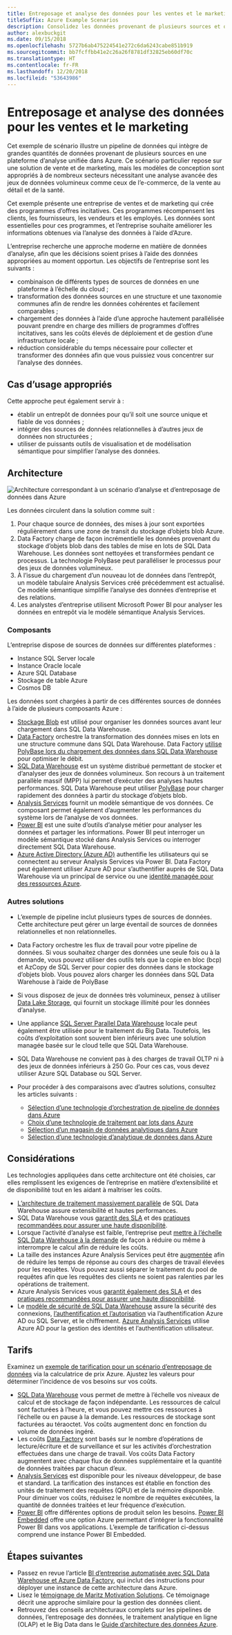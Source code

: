 ```yaml
---
title: Entreposage et analyse des données pour les ventes et le marketing
titleSuffix: Azure Example Scenarios
description: Consolidez les données provenant de plusieurs sources et optimisez l’analyse des données.
author: alexbuckgit
ms.date: 09/15/2018
ms.openlocfilehash: 5727b6ab475224541e272c6da6243cabe851b919
ms.sourcegitcommit: bb7fcffbb41e2c26a26f8781df32825eb60df70c
ms.translationtype: HT
ms.contentlocale: fr-FR
ms.lasthandoff: 12/20/2018
ms.locfileid: "53643986"
---
```

# <a name="data-warehousing-and-analytics-for-sales-and-marketing"></a>Entreposage et analyse des données pour les ventes et le marketing

Cet exemple de scénario illustre un pipeline de données qui intègre de grandes quantités de données provenant de plusieurs sources en une plateforme d’analyse unifiée dans Azure. Ce scénario particulier repose sur une solution de vente et de marketing, mais les modèles de conception sont appropriés à de nombreux secteurs nécessitant une analyse avancée des jeux de données volumineux comme ceux de l’e-commerce, de la vente au détail et de la santé.

Cet exemple présente une entreprise de ventes et de marketing qui crée des programmes d’offres incitatives. Ces programmes récompensent les clients, les fournisseurs, les vendeurs et les employés. Les données sont essentielles pour ces programmes, et l’entreprise souhaite améliorer les informations obtenues via l’analyse des données à l’aide d’Azure.

L’entreprise recherche une approche moderne en matière de données d’analyse, afin que les décisions soient prises à l’aide des données appropriées au moment opportun. Les objectifs de l’entreprise sont les suivants :

- combinaison de différents types de sources de données en une plateforme à l’échelle du cloud ;
- transformation des données sources en une structure et une taxonomie communes afin de rendre les données cohérentes et facilement comparables ;
- chargement des données à l’aide d’une approche hautement parallélisée pouvant prendre en charge des milliers de programmes d’offres incitatives, sans les coûts élevés de déploiement et de gestion d’une infrastructure locale ;
- réduction considérable du temps nécessaire pour collecter et transformer des données afin que vous puissiez vous concentrer sur l’analyse des données.

## <a name="relevant-use-cases"></a>Cas d’usage appropriés

Cette approche peut également servir à :

- établir un entrepôt de données pour qu’il soit une source unique et fiable de vos données ;
- intégrer des sources de données relationnelles à d’autres jeux de données non structurées ;
- utiliser de puissants outils de visualisation et de modélisation sémantique pour simplifier l’analyse des données.

## <a name="architecture"></a>Architecture

![Architecture correspondant à un scénario d’analyse et d’entreposage de données dans Azure][architecture]

Les données circulent dans la solution comme suit :

1. Pour chaque source de données, des mises à jour sont exportées régulièrement dans une zone de transit du stockage d’objets blob Azure.
2. Data Factory charge de façon incrémentielle les données provenant du stockage d’objets blob dans des tables de mise en lots de SQL Data Warehouse. Les données sont nettoyées et transformées pendant ce processus. La technologie PolyBase peut paralléliser le processus pour des jeux de données volumineux.
3. À l’issue du chargement d’un nouveau lot de données dans l’entrepôt, un modèle tabulaire Analysis Services créé précédemment est actualisé. Ce modèle sémantique simplifie l’analyse des données d’entreprise et des relations.
4. Les analystes d’entreprise utilisent Microsoft Power BI pour analyser les données en entrepôt via le modèle sémantique Analysis Services.

### <a name="components"></a>Composants

L’entreprise dispose de sources de données sur différentes plateformes :

- Instance SQL Server locale
- Instance Oracle locale
- Azure SQL Database
- Stockage de table Azure
- Cosmos DB

Les données sont chargées à partir de ces différentes sources de données à l’aide de plusieurs composants Azure :

- [Stockage Blob](/azure/storage/blobs/storage-blobs-introduction) est utilisé pour organiser les données sources avant leur chargement dans SQL Data Warehouse.
- [Data Factory](/azure/data-factory) orchestre la transformation des données mises en lots en une structure commune dans SQL Data Warehouse. Data Factory [utilise PolyBase lors du chargement des données dans SQL Data Warehouse](/azure/data-factory/connector-azure-sql-data-warehouse#use-polybase-to-load-data-into-azure-sql-data-warehouse) pour optimiser le débit.
- [SQL Data Warehouse](/azure/sql-data-warehouse/sql-data-warehouse-overview-what-is) est un système distribué permettant de stocker et d’analyser des jeux de données volumineux. Son recours à un traitement parallèle massif (MPP) lui permet d’exécuter des analyses hautes performances. SQL Data Warehouse peut utiliser [PolyBase](/sql/relational-databases/polybase/polybase-guide) pour charger rapidement des données à partir du stockage d’objets blob.
- [Analysis Services](/azure/analysis-services) fournit un modèle sémantique de vos données. Ce composant permet également d’augmenter les performances du système lors de l’analyse de vos données.
- [Power BI](/power-bi) est une suite d’outils d’analyse métier pour analyser les données et partager les informations. Power BI peut interroger un modèle sémantique stocké dans Analysis Services ou interroger directement SQL Data Warehouse.
- [Azure Active Directory (Azure AD)](/azure/active-directory) authentifie les utilisateurs qui se connectent au serveur Analysis Services via Power BI. Data Factory peut également utiliser Azure AD pour s’authentifier auprès de SQL Data Warehouse via un principal de service ou une [identité managée pour des ressources Azure](/azure/active-directory/managed-identities-azure-resources/overview).

### <a name="alternatives"></a>Autres solutions

- L’exemple de pipeline inclut plusieurs types de sources de données. Cette architecture peut gérer un large éventail de sources de données relationnelles et non relationnelles.
- Data Factory orchestre les flux de travail pour votre pipeline de données. Si vous souhaitez charger des données une seule fois ou à la demande, vous pouvez utiliser des outils tels que la copie en bloc (bcp) et AzCopy de SQL Server pour copier des données dans le stockage d’objets blob. Vous pouvez alors charger les données dans SQL Data Warehouse à l’aide de PolyBase
- Si vous disposez de jeux de données très volumineux, pensez à utiliser [Data Lake Storage](/azure/storage/data-lake-storage/introduction), qui fournit un stockage illimité pour les données d’analyse.
- Une appliance [SQL Server Parallel Data Warehouse](/sql/analytics-platform-system) locale peut également être utilisée pour le traitement du Big Data. Toutefois, les coûts d’exploitation sont souvent bien inférieurs avec une solution managée basée sur le cloud telle que SQL Data Warehouse.
- SQL Data Warehouse ne convient pas à des charges de travail OLTP ni à des jeux de données inférieurs à 250 Go. Pour ces cas, vous devez utiliser Azure SQL Database ou SQL Server.
- Pour procéder à des comparaisons avec d’autres solutions, consultez les articles suivants :

  - [Sélection d’une technologie d’orchestration de pipeline de données dans Azure](/azure/architecture/data-guide/technology-choices/pipeline-orchestration-data-movement)
  - [Choix d’une technologie de traitement par lots dans Azure](/azure/architecture/data-guide/technology-choices/batch-processing)
  - [Sélection d’un magasin de données analytiques dans Azure](/azure/architecture/data-guide/technology-choices/analytical-data-stores)
  - [Sélection d’une technologie d’analytique de données dans Azure](/azure/architecture/data-guide/technology-choices/analysis-visualizations-reporting)

## <a name="considerations"></a>Considérations

Les technologies appliquées dans cette architecture ont été choisies, car elles remplissent les exigences de l’entreprise en matière d’extensibilité et de disponibilité tout en les aidant à maîtriser les coûts.

- [L’architecture de traitement massivement parallèle](/azure/sql-data-warehouse/massively-parallel-processing-mpp-architecture) de SQL Data Warehouse assure extensibilité et hautes performances.
- SQL Data Warehouse vous [garantit des SLA](https://azure.microsoft.com/support/legal/sla/sql-data-warehouse) et des [pratiques recommandées pour assurer une haute disponibilité](/azure/sql-data-warehouse/sql-data-warehouse-best-practices).
- Lorsque l’activité d’analyse est faible, l’entreprise peut [mettre à l’échelle SQL Data Warehouse à la demande](/azure/sql-data-warehouse/sql-data-warehouse-manage-compute-overview) de façon à réduire ou même à interrompre le calcul afin de réduire les coûts.
- La taille des instances Azure Analysis Services peut être [augmentée](/azure/analysis-services/analysis-services-scale-out) afin de réduire les temps de réponse au cours des charges de travail élevées pour les requêtes. Vous pouvez aussi séparer le traitement du pool de requêtes afin que les requêtes des clients ne soient pas ralenties par les opérations de traitement.
- Azure Analysis Services vous [garantit également des SLA](https://azure.microsoft.com/support/legal/sla/analysis-services) et des [pratiques recommandées pour assurer une haute disponibilité](/azure/analysis-services/analysis-services-bcdr).
- Le [modèle de sécurité de SQL Data Warehouse](/azure/sql-data-warehouse/sql-data-warehouse-overview-manage-security) assure la sécurité des connexions, [l’authentification et l’autorisation](/azure/sql-data-warehouse/sql-data-warehouse-authentication) via l’authentification Azure AD ou SQL Server, et le chiffrement. [Azure Analysis Services](/azure/analysis-services/analysis-services-manage-users) utilise Azure AD pour la gestion des identités et l’authentification utilisateur.

## <a name="pricing"></a>Tarifs

Examinez un [exemple de tarification pour un scénario d’entreposage de données][calculator] via la calculatrice de prix Azure. Ajustez les valeurs pour déterminer l’incidence de vos besoins sur vos coûts.

- [SQL Data Warehouse](https://azure.microsoft.com/pricing/details/sql-data-warehouse/gen2) vous permet de mettre à l’échelle vos niveaux de calcul et de stockage de façon indépendante. Les ressources de calcul sont facturées à l’heure, et vous pouvez mettre ces ressources à l’échelle ou en pause à la demande. Les ressources de stockage sont facturées au téraoctet. Vos coûts augmentent donc en fonction du volume de données ingéré.
- Les coûts [Data Factory](https://azure.microsoft.com/pricing/details/data-factory) sont basés sur le nombre d’opérations de lecture/écriture et de surveillance et sur les activités d’orchestration effectuées dans une charge de travail. Vos coûts Data Factory augmentent avec chaque flux de données supplémentaire et la quantité de données traitées par chacun d’eux.
- [Analysis Services](https://azure.microsoft.com/pricing/details/analysis-services) est disponible pour les niveaux développeur, de base et standard. La tarification des instances est établie en fonction des unités de traitement des requêtes (QPU) et de la mémoire disponible. Pour diminuer vos coûts, réduisez le nombre de requêtes exécutées, la quantité de données traitées et leur fréquence d’exécution.
- [Power BI](https://powerbi.microsoft.com/pricing) offre différentes options de produit selon les besoins. [Power BI Embedded](https://azure.microsoft.com/pricing/details/power-bi-embedded) offre une option Azure permettant d’intégrer la fonctionnalité Power BI dans vos applications. L’exemple de tarification ci-dessus comprend une instance Power BI Embedded.

## <a name="next-steps"></a>Étapes suivantes

- Passez en revue l’article [BI d’entreprise automatisée avec SQL Data Warehouse et Azure Data Factory](/azure/architecture/reference-architectures/data/enterprise-bi-adf), qui inclut des instructions pour déployer une instance de cette architecture dans Azure.
- Lisez le [témoignage de Maritz Motivation Solutions][source-document]. Ce témoignage décrit une approche similaire pour la gestion des données client.
- Retrouvez des conseils architecturaux complets sur les pipelines de données, l’entreposage des données, le traitement analytique en ligne (OLAP) et le Big Data dans le [Guide d’architecture des données Azure](/azure/architecture/data-guide).

<!-- links -->
[source-document]: https://customers.microsoft.com/story/maritz
[calculator]: https://azure.com/e/b798fb70c53e4dd19fdeacea4db78276
[architecture]: ./media/architecture-data-warehouse.png
